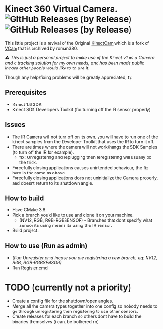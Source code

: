 # Kinect 360 Virtual Camera. ![GitHub Releases (by Release)](https://img.shields.io/github/downloads/VisualError/KinectCam/total?logo=github) ![GitHub Releases (by Release)](http://img.shields.io/github/release/VisualError/KinectCam.svg)
This little project is a revival of the Original [KinectCam](https://github.com/wildbillcat/KinectCam) which is a fork of [VCam](https://github.com/roman380/tmhare.mvps.org-vcam) that is archived by roman380.

*⚠️ This is just a personal project to make use of the Kinect v1 as a Camera and a tracking solution for my own needs, and has been made public incase other people would like to to use it.*

Though any help/fixing problems will be greatly appreciated, ty.

## Prerequisites
- Kinect 1.8 SDK
- Kinect SDK Developers Toolkit (for turning off the IR sensor properly)

## Issues
- The IR Camera will not turn off on its own, you will have to run one of the kinect samples from the Developer Toolkit that uses the IR to turn it off.
- There are times where the camera will not work/hangs the SDK Samples (to turn off the IR for example).
  - fix: Unregistering and replugging then reregistering will usually do the trick.
- Forcefully closing applications causes unintended behaviour, the fix here is the same as above.
- Forecfully closing applications does not uninitialize the Camera properly, and doesnt return to its shutdown angle.

## How to build
- Have CMake 3.8.
- Pick a branch you'd like to use and clone it on your machine.
  - (NV12, RGB, RGB-RGBSENSOR) - Branches that dont specify what sensor its using means its using the IR sensor.
- Build project.

## How to use (Run as admin)
- *(Run Unregister.cmd incase you are registering a new branch, eg: NV12, RGB, RGB-RGBSENSOR)*
- Run Register.cmd

# TODO (currently not a priority)
- Create a config file for the shutdown/open angles.
- Merge all the camera types together into one config so nobody needs to go through unregistering then registering to use other sensors.
- Create releases for each branch so others dont have to build the binaries themselves (i cant be bothered rn)
